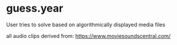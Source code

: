 # guess.year
User tries to solve based on algorithmically displayed media files

all audio clips derived from: https://www.moviesoundscentral.com/